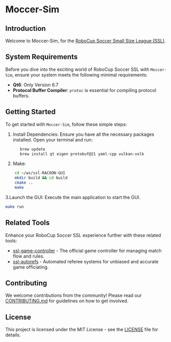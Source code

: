 # Moccer-Sim

## Introduction
Welcome to Moccer-Sim,  for the [RoboCup Soccer Small Size League (SSL)](https://ssl.robocup.org/).

## System Requirements
Before you dive into the exciting world of RoboCup Soccer SSL with `Moccer-Sim`, ensure your system meets the following minimal requirements:

- **Qt6**: Only Version 6.7
- **Protocol Buffer Compiler**: `protoc` is essential for compiling protocol buffers.
  
## Getting Started
To get started with `Moccer-Sim`, follow these simple steps:

1. Install Dependencies:
Ensure you have all the necessary packages installed. Open your terminal and run:
   ```bash
      brew update
      brew install qt eigen protobuf@21 yaml-cpp vulkan-volk
   ```

2. Make:
  ```bash
      cd ~/ws/ssl-RACOON-GUI
      mkdir build && cd build
      cmake ..
      make
  ```

3.Launch the GUI: Execute the main application to start the GUI.
  ```bash
  make run
  ```

## Related Tools

Enhance your RoboCup Soccer SSL experience further with these related tools:

- [ssl-game-controller](https://github.com/RoboCup-SSL/ssl-game-controller) - The official game controller for managing match flow and rules.
- [ssl-autorefs](https://github.com/RoboCup-SSL/ssl-autorefs) - Automated referee systems for unbiased and accurate game officiating.

## Contributing

We welcome contributions from the community! Please read our [CONTRIBUTING.md](CONTRIBUTING.md) for guidelines on how to get involved.

## License

This project is licensed under the MIT License - see the [LICENSE](LICENSE) file for details.
